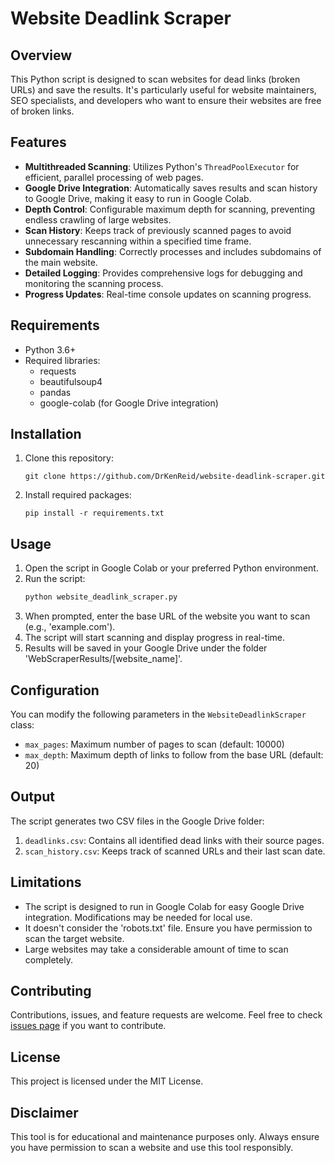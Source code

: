 # Website Deadlink Scraper

## Overview

This Python script is designed to scan websites for dead links (broken URLs) and save the results. It's particularly useful for website maintainers, SEO specialists, and developers who want to ensure their websites are free of broken links.

## Features

- **Multithreaded Scanning**: Utilizes Python's `ThreadPoolExecutor` for efficient, parallel processing of web pages.
- **Google Drive Integration**: Automatically saves results and scan history to Google Drive, making it easy to run in Google Colab.
- **Depth Control**: Configurable maximum depth for scanning, preventing endless crawling of large websites.
- **Scan History**: Keeps track of previously scanned pages to avoid unnecessary rescanning within a specified time frame.
- **Subdomain Handling**: Correctly processes and includes subdomains of the main website.
- **Detailed Logging**: Provides comprehensive logs for debugging and monitoring the scanning process.
- **Progress Updates**: Real-time console updates on scanning progress.

## Requirements

- Python 3.6+
- Required libraries: 
  - requests
  - beautifulsoup4
  - pandas
  - google-colab (for Google Drive integration)

## Installation

1. Clone this repository:
   ```
   git clone https://github.com/DrKenReid/website-deadlink-scraper.git
   ```
2. Install required packages:
   ```
   pip install -r requirements.txt
   ```

## Usage

1. Open the script in Google Colab or your preferred Python environment.
2. Run the script:
   ```python
   python website_deadlink_scraper.py
   ```
3. When prompted, enter the base URL of the website you want to scan (e.g., 'example.com').
4. The script will start scanning and display progress in real-time.
5. Results will be saved in your Google Drive under the folder 'WebScraperResults/[website_name]'.

## Configuration

You can modify the following parameters in the `WebsiteDeadlinkScraper` class:

- `max_pages`: Maximum number of pages to scan (default: 10000)
- `max_depth`: Maximum depth of links to follow from the base URL (default: 20)

## Output

The script generates two CSV files in the Google Drive folder:

1. `deadlinks.csv`: Contains all identified dead links with their source pages.
2. `scan_history.csv`: Keeps track of scanned URLs and their last scan date.

## Limitations

- The script is designed to run in Google Colab for easy Google Drive integration. Modifications may be needed for local use.
- It doesn't consider the 'robots.txt' file. Ensure you have permission to scan the target website.
- Large websites may take a considerable amount of time to scan completely.

## Contributing

Contributions, issues, and feature requests are welcome. Feel free to check [issues page](https://github.com/DrKenReid/DeadLinkScraper/issues) if you want to contribute.

## License

This project is licensed under the MIT License.

## Disclaimer

This tool is for educational and maintenance purposes only. Always ensure you have permission to scan a website and use this tool responsibly.
